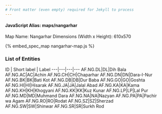 ```yaml
---
# Front matter (even empty) required for Jekyll to process
---
```


#### JavaScript Alias: maps/nangarhar

Map Name: Nangarhar
Dimensions (Width x Height): 610x570



{% embed_spec_map nangarhar-map.js %}

### List of Entities

ID | Short label | Label
---|---|---|---
AF.NG.DL|DL|Dih Bala
AF.NG.AC|AC|Achin
AF.NG.CH|CH|Chaparhar
AF.NG.DN|DN|Dara-I-Nur
AF.NG.BK|BK|Bati Kot
AF.NG.DB|DB|Dur Baba
AF.NG.GO|GO|Goshta
AF.NG.HI|HI|Hisarak
AF.NG.JA|JA|Jalal Abad
AF.NG.KA|KA|Kama
AF.NG.KH|KH|Khogyani
AF.NG.KK|KK|Kuz Kunar
AF.NG.LP|LP|Lal Pur
AF.NG.MD|MD|Muhmand Dara
AF.NG.NA|NA|Nazyan
AF.NG.PA|PA|Pachir wa Agam
AF.NG.RO|RO|Rodat
AF.NG.SZ|SZ|Sherzad
AF.NG.SW|SW|Shinwar
AF.NG.SR|SR|Surkh Rod